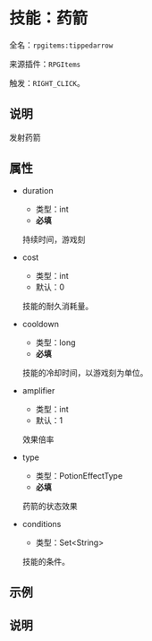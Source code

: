 # 技能：药箭

<!-- 本文件是通过游戏内 `/rpgitem gen-wiki` 命令生成的。 -->
<!-- 请只在对应的 "beginCustomXXXX" 与 "endCustomXXXX" 间编辑。  -->
<!-- 如果您想修改技能或其属性的描述， -->
<!-- 请修改 "resources/lang/zh_CN.yml" 中对应的项。 -->

全名：`rpgitems:tippedarrow`

来源插件：`RPGItems`

触发：`RIGHT_CLICK`。

<!-- beginCustomHeader -->
<!-- endCustomHeader -->

## 说明

发射药箭
<!-- beginCustomDescription -->
<!-- endCustomDescription -->

## 属性

* duration

  * 类型：int
  * **必填**

  持续时间，游戏刻

* cost

  * 类型：int
  * 默认：0

  技能的耐久消耗量。

* cooldown

  * 类型：long
  * **必填**

  技能的冷却时间，以游戏刻为单位。

* amplifier

  * 类型：int
  * 默认：1

  效果倍率

* type

  * 类型：PotionEffectType
  * **必填**

  药箭的状态效果

* conditions

  * 类型：Set&lt;String&gt;

  技能的条件。

<!-- beginCustomProperties -->
<!-- endCustomProperties -->

## 示例

<!-- beginCustomExample -->
<!-- endCustomExample -->

## 说明

<!-- beginCustomNote -->
<!-- endCustomNote -->